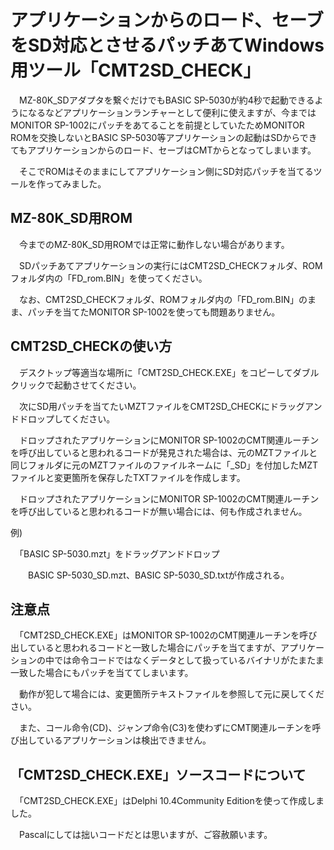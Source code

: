 # アプリケーションからのロード、セーブをSD対応とさせるパッチあてWindows用ツール「CMT2SD_CHECK」

　MZ-80K_SDアダプタを繋ぐだけでもBASIC SP-5030が約4秒で起動できるようになるなどアプリケーションランチャーとして便利に使えますが、今まではMONITOR SP-1002にパッチをあてることを前提としていたためMONITOR ROMを交換しないとBASIC SP-5030等アプリケーションの起動はSDからできてもアプリケーションからのロード、セーブはCMTからとなってしまいます。

　そこでROMはそのままにしてアプリケーション側にSD対応パッチを当てるツールを作ってみました。

## MZ-80K_SD用ROM

　今までのMZ-80K_SD用ROMでは正常に動作しない場合があります。

　SDパッチあてアプリケーションの実行にはCMT2SD_CHECKフォルダ、ROMフォルダ内の「FD_rom.BIN」を使ってください。

　なお、CMT2SD_CHECKフォルダ、ROMフォルダ内の「FD_rom.BIN」のまま、パッチを当てたMONITOR SP-1002を使っても問題ありません。
## CMT2SD_CHECKの使い方

　デスクトップ等適当な場所に「CMT2SD_CHECK.EXE」をコピーしてダブルクリックで起動させてください。

　次にSD用パッチを当てたいMZTファイルをCMT2SD_CHECKにドラッグアンドドロップしてください。

　ドロップされたアプリケーションにMONITOR SP-1002のCMT関連ルーチンを呼び出していると思われるコードが発見された場合は、元のMZTファイルと同じフォルダに元のMZTファイルのファイルネームに「_SD」を付加したMZTファイルと変更箇所を保存したTXTファイルを作成します。

　ドロップされたアプリケーションにMONITOR SP-1002のCMT関連ルーチンを呼び出していると思われるコードが無い場合には、何も作成されません。

例)

　「BASIC SP-5030.mzt」をドラッグアンドドロップ

　　BASIC SP-5030_SD.mzt、BASIC SP-5030_SD.txtが作成される。

## 注意点
　「CMT2SD_CHECK.EXE」はMONITOR SP-1002のCMT関連ルーチンを呼び出していると思われるコードと一致した場合にパッチを当てますが、アプリケーションの中では命令コードではなくデータとして扱っているバイナリがたまたま一致した場合にもパッチを当ててしまいます。

　動作が犯して場合には、変更箇所テキストファイルを参照して元に戻してください。

　また、コール命令(CD)、ジャンプ命令(C3)を使わずにCMT関連ルーチンを呼び出しているアプリケーションは検出できません。

## 「CMT2SD_CHECK.EXE」ソースコードについて
　「CMT2SD_CHECK.EXE」はDelphi 10.4Community Editionを使って作成しました。

　Pascalにしては拙いコードだとは思いますが、ご容赦願います。
